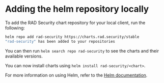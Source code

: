# Adding the helm repository locally

To add the RAD Security chart repository for your local client, run the following:

```sh
helm repo add rad-security https://charts.rad.security/stable
"rad-security" has been added to your repositories
```

You can then run `helm search repo rad-security` to see the charts and their available versions.

You can now install charts using `helm install rad-security/<chart>`.

For more information on using Helm, refer to the [Helm documentation](https://github.com/kubernetes/helm#docs).
